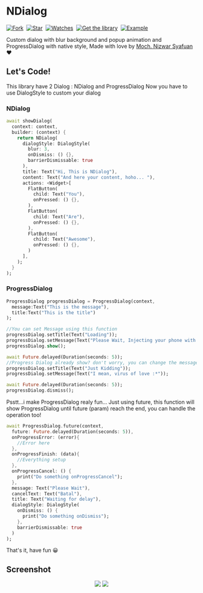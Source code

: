 # NDialog 
[![Fork](https://img.shields.io/github/forks/nizwar/ndialog?style=social)](https://github.com/nizwar/ndialog/fork)&nbsp; [![Star](https://img.shields.io/github/stars/nizwar/ndialog?style=social)](https://github.com/nizwar/ndialog/star)&nbsp; [![Watches](https://img.shields.io/github/watchers/nizwar/ndialog?style=social)](https://github.com/nizwar/ndialog/)&nbsp; [![Get the library](https://img.shields.io/badge/Get%20library-pub-blue)](https://pub.dev/packages/ndialog)&nbsp; [![Example](https://img.shields.io/badge/Example-Ex-success)](https://pub.dev/packages/ndialog#-example-tab-)

Custom dialog with blur background and popup animation and ProgressDialog with native style, Made with love by [Moch. Nizwar Syafuan](https://fb.com/nizwar.richardo) ❤

## Let's Code!

This library have 2 Dialog : NDialog and ProgressDialog
Now you have to use DialogStyle to custom your dialog

### NDialog 

``` dart
await showDialog(
  context: context,
  builder: (context) {
    return NDialog(
      dialogStyle: DialogStyle(
        blur: 3,
        onDismiss: () {}, 
        barrierDismissable: true
      ),
      title: Text("Hi, This is NDialog"),
      content: Text("And here your content, hoho... "),
      actions: <Widget>[
        FlatButton(
          child: Text("You"),
          onPressed: () {},
        ),
        FlatButton(
          child: Text("Are"),
          onPressed: () {},
        ),
        FlatButton(
          child: Text("Awesome"),
          onPressed: () {},
        )
      ],
    );
  }
);
```

### ProgressDialog

``` dart
ProgressDialog progressDialog = ProgressDialog(context, 
  message:Text("This is the message"), 
  title:Text("This is the title")
);

//You can set Message using this function
progressDialog.setTitle(Text("Loading"));
progressDialog.setMessage(Text("Please Wait, Injecting your phone with my virus"));
progressDialog.show();

await Future.delayed(Duration(seconds: 5));
//Progress Dialog already show? don't worry, you can change the message :D
progressDialog.setTitle(Text("Just Kidding"));
progressDialog.setMessage(Text("I mean, virus of love :*"));

await Future.delayed(Duration(seconds: 5));
progressDialog.dismiss();
```

Psstt...i make ProgressDialog realy fun...
Just using future, this function will show ProgressDialog until future (param) reach the end, you can handle the operation too!

``` dart
await ProgressDialog.future(context,
  future: Future.delayed(Duration(seconds: 5)),
  onProgressError: (error){
    //Error here
  },
  onProgressFinish: (data){
    //Everything setup
  },
  onProgressCancel: () {
    print("Do something onProgressCancel");
  },
  message: Text("Please Wait"),
  cancelText: Text("Batal"),
  title: Text("Waiting for delay"), 
  dialogStyle: DialogStyle(
    onDismiss: () {
      print("Do something onDismiss");
    },
    barrierDismissable: true
  )
);
```

That's it, have fun 😀

## Screenshot

<p align="center">
  <a href="https://1.bp.blogspot.com/-x9i-ZikgprA/XZRHrF1AP5I/AAAAAAAAGyc/ZqqSsHN-_aUOscsTUqn8-I3V6OwBWJDBwCLcBGAsYHQ/s2000/Screenshot_20191002_134440%255B1%255D.jpg"> <img src="https://1.bp.blogspot.com/-x9i-ZikgprA/XZRHrF1AP5I/AAAAAAAAGyc/ZqqSsHN-_aUOscsTUqn8-I3V6OwBWJDBwCLcBGAsYHQ/s320/Screenshot_20191002_134440%255B1%255D.jpg"/></a> 
  <a href="https://1.bp.blogspot.com/-8ybIrlaNxeA/XZrBLCTxE6I/AAAAAAAAGzA/CpRWabOtuTAibsXhu_Oi8ZzjJIQo18X1wCLcBGAsYHQ/s2000/Screenshot_20191007_113509.jpg"> <img src="https://1.bp.blogspot.com/-8ybIrlaNxeA/XZrBLCTxE6I/AAAAAAAAGzA/CpRWabOtuTAibsXhu_Oi8ZzjJIQo18X1wCLcBGAsYHQ/s320/Screenshot_20191007_113509.jpg"/></a>
</p>  

